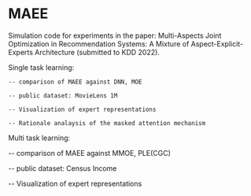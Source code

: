 # MAEE

Simulation code for experiments in the paper: Multi-Aspects Joint Optimization in Recommendation Systems: A Mixture of Aspect-Explicit-Experts Architecture (submitted to KDD 2022).


Single task learning:

    -- comparison of MAEE against DNN, MOE
    
    -- public dataset: MovieLens 1M
  
    -- Visualization of expert representations
  
    -- Rationale analaysis of the masked attention mechanism
  



Multi task learning:

  -- comparison of MAEE against MMOE, PLE(CGC)
  
  -- public dataset: Census Income
  
  -- Visualization of expert representations
  
